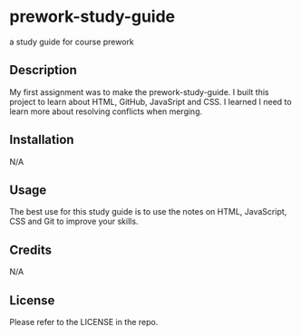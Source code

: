 # prework-study-guide
a study guide for course prework

## Description

My first assignment was to make the prework-study-guide. I built this project to learn about HTML, GitHub, JavaSript and CSS. I learned I need to learn more about resolving conflicts when merging. 


## Installation

N/A

## Usage

The best use for this study guide is to use the notes on HTML, JavaScript, CSS and Git to improve your skills. 

## Credits

N/A

## License

Please refer to the LICENSE in the repo.

